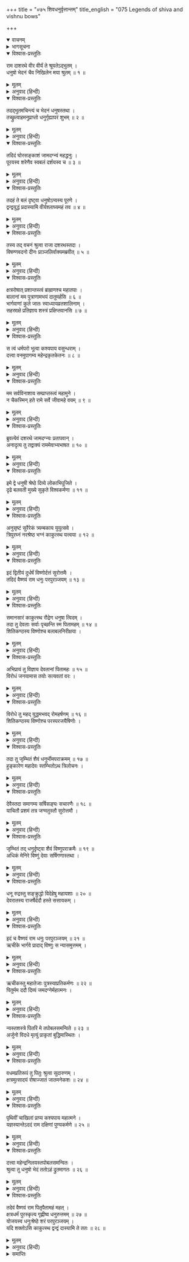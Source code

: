 +++
title = "०७५ शिवधनुर्वृत्तान्तम्"
title_english = "075 Legends of shiva and vishnu bows"

+++
<details open><summary>वाचनम्</summary>
<div caption="श्रीराम-हरिसीताराममूर्ति-घनपाठिभ्यां वचनम्" class="audioEmbed" src="https://archive.org/download/Ramayana-recitation-Sriram-harisItArAmamUrti-Ghanapaati-v2/Kanda_1/Kanda_1_BK-075-Parashu_Ramena_Shivadhanur_Vruththtantha_Kathanam.mp3"></div>
</details>

<details><summary>भागसूचना</summary>

75. राजा दशरथकी बात अनसुनी करके परशुरामका श्रीरामको वैष्णव-धनुषपर बाण चढ़ानेके लिये ललकारना
</details>

<details open><summary>विश्वास-प्रस्तुतिः</summary>

राम दाशरथे वीर वीर्यं ते श्रूयतेऽद्भुतम् ।  
धनुषो भेदनं चैव निखिलेन मया श्रुतम् ॥ १ ॥
</details>

<details><summary>मूलम्</summary>

राम दाशरथे वीर वीर्यं ते श्रूयतेऽद्भुतम् ।  
धनुषो भेदनं चैव निखिलेन मया श्रुतम् ॥ १ ॥
</details>

<details><summary>अनुवाद (हिन्दी)</summary>

‘दशरथनन्दन श्रीराम! वीर! सुना जाता है कि तुम्हारा पराक्रम अद्भुत है । तुम्हारे द्वारा शिव-धनुषके तोड़े जानेका सारा समाचार भी मेरे कानोंमें पड़ चुका है ॥
</details>

<details open><summary>विश्वास-प्रस्तुतिः</summary>

तदद्भुतमचिन्त्यं च भेदनं धनुषस्तथा ।  
तच्छ्रुत्वाहमनुप्राप्तो धनुर्गृह्यापरं शुभम् ॥ २ ॥
</details>

<details><summary>मूलम्</summary>

तदद्भुतमचिन्त्यं च भेदनं धनुषस्तथा ।  
तच्छ्रुत्वाहमनुप्राप्तो धनुर्गृह्यापरं शुभम् ॥ २ ॥
</details>

<details><summary>अनुवाद (हिन्दी)</summary>

‘उस धनुषका तोड़ना अद्भुत और अचिन्त्य है; उसके टूटनेकी बात सुनकर मैं एक दूसरा उत्तम धनुष लेकर आया हूँ ॥ २ ॥
</details>

<details open><summary>विश्वास-प्रस्तुतिः</summary>

तदिदं घोरसङ्काशं जामदग्न्यं महद्धनुः ।  
पूरयस्व शरेणैव स्वबलं दर्शयस्व च ॥ ३ ॥
</details>

<details><summary>मूलम्</summary>

तदिदं घोरसङ्काशं जामदग्न्यं महद्धनुः ।  
पूरयस्व शरेणैव स्वबलं दर्शयस्व च ॥ ३ ॥
</details>

<details><summary>अनुवाद (हिन्दी)</summary>

‘यह है वह जमदग्निकुमार परशुरामका भयंकर और विशाल धनुष । तुम इसे खींचकर इसके ऊपर बाण चढ़ाओ और अपना बल दिखाओ ॥ ३ ॥
</details>

<details open><summary>विश्वास-प्रस्तुतिः</summary>

तदहं ते बलं दृष्ट्वा धनुषोऽप्यस्य पूरणे ।  
द्वन्द्वयुद्धं प्रदास्यामि वीर्यश्लाघ्यमहं तव ॥ ४ ॥
</details>

<details><summary>मूलम्</summary>

तदहं ते बलं दृष्ट्वा धनुषोऽप्यस्य पूरणे ।  
द्वन्द्वयुद्धं प्रदास्यामि वीर्यश्लाघ्यमहं तव ॥ ४ ॥
</details>

<details><summary>अनुवाद (हिन्दी)</summary>

‘इस धनुषके चढ़ानेमें भी तुम्हारा बल कैसा है? यह देखकर मैं तुम्हें ऐसा द्वन्द्वयुद्ध प्रदान करूँगा, जो तुम्हारे पराक्रमके लिये स्पृहणीय होगा’ ॥ ४ ॥
</details>

<details open><summary>विश्वास-प्रस्तुतिः</summary>

तस्य तद् वचनं श्रुत्वा राजा दशरथस्तदा ।  
विषण्णवदनो दीनः प्राञ्जलिर्वाक्यमब्रवीत् ॥ ५ ॥
</details>

<details><summary>मूलम्</summary>

तस्य तद् वचनं श्रुत्वा राजा दशरथस्तदा ।  
विषण्णवदनो दीनः प्राञ्जलिर्वाक्यमब्रवीत् ॥ ५ ॥
</details>

<details><summary>अनुवाद (हिन्दी)</summary>

परशुरामजीका वह वचन सुनकर उस समय राजा दशरथके मुखपर विषाद छा गया । वे दीनभावसे हाथ जोड़कर बोले— ॥ ५ ॥
</details>

<details open><summary>विश्वास-प्रस्तुतिः</summary>

क्षत्ररोषात् प्रशान्तस्त्वं ब्राह्मणश्च महातपाः ।  
बालानां मम पुत्राणामभयं दातुमर्हसि ॥ ६ ॥  
भार्गवाणां कुले जातः स्वाध्यायव्रतशालिनाम् ।  
सहस्राक्षे प्रतिज्ञाय शस्त्रं प्रक्षिप्तवानसि ॥ ७ ॥
</details>

<details><summary>मूलम्</summary>

क्षत्ररोषात् प्रशान्तस्त्वं ब्राह्मणश्च महातपाः ।  
बालानां मम पुत्राणामभयं दातुमर्हसि ॥ ६ ॥  
भार्गवाणां कुले जातः स्वाध्यायव्रतशालिनाम् ।  
सहस्राक्षे प्रतिज्ञाय शस्त्रं प्रक्षिप्तवानसि ॥ ७ ॥
</details>

<details><summary>अनुवाद (हिन्दी)</summary>

‘ब्रह्मन्! आप स्वाध्याय और व्रतसे शोभा पानेवाले भृगुवंशी ब्राह्मणोंके कुलमें उत्पन्न हुए हैं और स्वयं भी महान् तपस्वी और ब्रह्मज्ञानी हैं; क्षत्रियोंपर अपना रोष प्रकट करके अब शान्त हो चुके हैं; इसलिये मेरे बालक पुत्रोंको आप अभयदान देनेकी कृपा करें; क्योंकि आपने इन्द्रके समीप प्रतिज्ञा करके शस्त्रका परित्याग कर दिया है ॥
</details>

<details open><summary>विश्वास-प्रस्तुतिः</summary>

स त्वं धर्मपरो भूत्वा कश्यपाय वसुन्धराम् ।  
दत्त्वा वनमुपागम्य महेन्द्रकृतकेतनः ॥ ८ ॥
</details>

<details><summary>मूलम्</summary>

स त्वं धर्मपरो भूत्वा कश्यपाय वसुन्धराम् ।  
दत्त्वा वनमुपागम्य महेन्द्रकृतकेतनः ॥ ८ ॥
</details>

<details><summary>अनुवाद (हिन्दी)</summary>

‘इस तरह आप धर्ममें तत्पर हो कश्यपजीको पृथ्वीका दान करके वनमें आकर महेन्द्रपर्वतपर आश्रम बनाकर रहते हैं ॥ ८ ॥
</details>

<details open><summary>विश्वास-प्रस्तुतिः</summary>

मम सर्वविनाशाय सम्प्राप्तस्त्वं महामुने ।  
न चैकस्मिन् हते रामे सर्वे जीवामहे वयम् ॥ ९ ॥
</details>

<details><summary>मूलम्</summary>

मम सर्वविनाशाय सम्प्राप्तस्त्वं महामुने ।  
न चैकस्मिन् हते रामे सर्वे जीवामहे वयम् ॥ ९ ॥
</details>

<details><summary>अनुवाद (हिन्दी)</summary>

‘महामुने! (इस प्रकार शस्त्रत्यागकी प्रतिज्ञा करके भी) आप मेरा सर्वनाश करनेके लिये कैसे आ गये? (यदि कहें—मेरा रोष तो केवल रामपर है तो) एकमात्र रामके मारे जानेपर ही हम सब लोग अपने जीवनका परित्याग कर देंगे’ ॥ ९ ॥
</details>

<details open><summary>विश्वास-प्रस्तुतिः</summary>

ब्रुवत्येवं दशरथे जामदग्न्यः प्रतापवान् ।  
अनादृत्य तु तद्वाक्यं राममेवाभ्यभाषत ॥ १० ॥
</details>

<details><summary>मूलम्</summary>

ब्रुवत्येवं दशरथे जामदग्न्यः प्रतापवान् ।  
अनादृत्य तु तद्वाक्यं राममेवाभ्यभाषत ॥ १० ॥
</details>

<details><summary>अनुवाद (हिन्दी)</summary>

राजा दशरथ इस प्रकार कहते ही रह गये; परंतु प्रतापी परशुरामने उनके उन वचनोंकी अवहेलना करके रामसे ही बातचीत जारी रखी ॥ १० ॥
</details>

<details open><summary>विश्वास-प्रस्तुतिः</summary>

इमे द्वे धनुषी श्रेष्ठे दिव्ये लोकाभिपूजिते ।  
दृढे बलवती मुख्ये सुकृते विश्वकर्मणा ॥ ११ ॥
</details>

<details><summary>मूलम्</summary>

इमे द्वे धनुषी श्रेष्ठे दिव्ये लोकाभिपूजिते ।  
दृढे बलवती मुख्ये सुकृते विश्वकर्मणा ॥ ११ ॥
</details>

<details><summary>अनुवाद (हिन्दी)</summary>

वे बोले—‘रघुनन्दन! ये दो धनुष सबसे श्रेष्ठ और दिव्य थे । सारा संसार इन्हें सम्मानकी दृष्टिसे देखता था । साक्षात् विश्वकर्माने इन्हें बनाया था । ये बड़े प्रबल और दृढ़ थे ॥ ११ ॥
</details>

<details open><summary>विश्वास-प्रस्तुतिः</summary>

अनुसृष्टं सुरैरेकं त्र्यम्बकाय युयुत्सवे ।  
त्रिपुरघ्नं नरश्रेष्ठ भग्नं काकुत्स्थ यत्त्वया ॥ १२ ॥
</details>

<details><summary>मूलम्</summary>

अनुसृष्टं सुरैरेकं त्र्यम्बकाय युयुत्सवे ।  
त्रिपुरघ्नं नरश्रेष्ठ भग्नं काकुत्स्थ यत्त्वया ॥ १२ ॥
</details>

<details><summary>अनुवाद (हिन्दी)</summary>

‘नरश्रेष्ठ! इनमेंसे एकको देवताओंने त्रिपुरासुरसे युद्ध करनेके लिये भगवान् शङ्करको दे दिया था । ककुत्स्थनन्दन! जिससे त्रिपुरका नाश हुआ था, वह वही धनुष था; जिसे तुमने तोड़ डाला है ॥ १२ ॥
</details>

<details open><summary>विश्वास-प्रस्तुतिः</summary>

इदं द्वितीयं दुर्धर्षं विष्णोर्दत्तं सुरोत्तमैः ।  
तदिदं वैष्णवं राम धनुः परपुरञ्जयम् ॥ १३ ॥
</details>

<details><summary>मूलम्</summary>

इदं द्वितीयं दुर्धर्षं विष्णोर्दत्तं सुरोत्तमैः ।  
तदिदं वैष्णवं राम धनुः परपुरञ्जयम् ॥ १३ ॥
</details>

<details><summary>अनुवाद (हिन्दी)</summary>

‘और दूसरा दुर्धर्ष धनुष यह है, जो मेरे हाथमें है । इसे श्रेष्ठ देवताओंने भगवान् विष्णुको दिया था । श्रीराम! शत्रुनगरीपर विजय पानेवाला वही यह वैष्णव धनुष है ॥ १३ ॥
</details>

<details open><summary>विश्वास-प्रस्तुतिः</summary>

समानसारं काकुत्स्थ रौद्रेण धनुषा त्विदम् ।  
तदा तु देवताः सर्वाः पृच्छन्ति स्म पितामहम् ॥ १४ ॥  
शितिकण्ठस्य विष्णोश्च बलाबलनिरीक्षया ।
</details>

<details><summary>मूलम्</summary>

समानसारं काकुत्स्थ रौद्रेण धनुषा त्विदम् ।  
तदा तु देवताः सर्वाः पृच्छन्ति स्म पितामहम् ॥ १४ ॥  
शितिकण्ठस्य विष्णोश्च बलाबलनिरीक्षया ।
</details>

<details><summary>अनुवाद (हिन्दी)</summary>

‘ककुत्स्थनन्दन! यह भी शिवजीके धनुषके समान ही प्रबल है । उन दिनों समस्त देवताओंने भगवान् शिव और विष्णुके बलाबलकी परीक्षाके लिये पितामह ब्रह्माजीसे पूछा था कि ‘इन दोनों देवताओंमें कौन अधिक बलशाली है’ ॥ १४ १/२ ॥
</details>

<details open><summary>विश्वास-प्रस्तुतिः</summary>

अभिप्रायं तु विज्ञाय देवतानां पितामहः ॥ १५ ॥  
विरोधं जनयामास तयोः सत्यवतां वरः ।
</details>

<details><summary>मूलम्</summary>

अभिप्रायं तु विज्ञाय देवतानां पितामहः ॥ १५ ॥  
विरोधं जनयामास तयोः सत्यवतां वरः ।
</details>

<details><summary>अनुवाद (हिन्दी)</summary>

‘देवताओंके इस अभिप्रायको जानकर सत्यवादियोंमें श्रेष्ठ पितामह ब्रह्माजीने उन दोनों देवताओं (शिव और विष्णु) में विरोध उत्पन्न कर दिया ॥ १५ १/२ ॥
</details>

<details open><summary>विश्वास-प्रस्तुतिः</summary>

विरोधे तु महद् युद्धमभवद् रोमहर्षणम् ॥ १६ ॥  
शितिकण्ठस्य विष्णोश्च परस्परजयैषिणोः ।
</details>

<details><summary>मूलम्</summary>

विरोधे तु महद् युद्धमभवद् रोमहर्षणम् ॥ १६ ॥  
शितिकण्ठस्य विष्णोश्च परस्परजयैषिणोः ।
</details>

<details><summary>अनुवाद (हिन्दी)</summary>

‘विरोध पैदा होनेपर एक-दूसरेको जीतनेकी इच्छावाले शिव और विष्णुमें बड़ा भारी युद्ध हुआ, जो रोंगटे खड़े कर देनेवाला था ॥ १६ १/२ ॥
</details>

<details open><summary>विश्वास-प्रस्तुतिः</summary>

तदा तु जृम्भितं शैवं धनुर्भीमपराक्रमम् ॥ १७ ॥  
हुङ्कारेण महादेवः स्तम्भितोऽथ त्रिलोचनः ।
</details>

<details><summary>मूलम्</summary>

तदा तु जृम्भितं शैवं धनुर्भीमपराक्रमम् ॥ १७ ॥  
हुङ्कारेण महादेवः स्तम्भितोऽथ त्रिलोचनः ।
</details>

<details><summary>अनुवाद (हिन्दी)</summary>

‘उस समय भगवान् विष्णुने हुङ्कारमात्रसे शिवजीके भयंकर बलशाली धनुषको शिथिल तथा त्रिनेत्रधारी महादेवजीको भी स्तम्भित कर दिया ॥ १७ १/२ ॥
</details>

<details open><summary>विश्वास-प्रस्तुतिः</summary>

देवैस्तदा समागम्य सर्षिसङ्घः सचारणैः ॥ १८ ॥  
याचितौ प्रशमं तत्र जग्मतुस्तौ सुरोत्तमौ ।
</details>

<details><summary>मूलम्</summary>

देवैस्तदा समागम्य सर्षिसङ्घः सचारणैः ॥ १८ ॥  
याचितौ प्रशमं तत्र जग्मतुस्तौ सुरोत्तमौ ।
</details>

<details><summary>अनुवाद (हिन्दी)</summary>

‘तब ऋषिसमूहों तथा चारणोंसहित देवताओंने आकर उन दोनों श्रेष्ठ देवताओंसे शान्तिके लिये याचना की; फिर वे दोनों वहाँ शान्त हो गये ॥ १८ १/२ ॥
</details>

<details open><summary>विश्वास-प्रस्तुतिः</summary>

जृम्भितं तद् धनुर्दृष्ट्वा शैवं विष्णुपराक्रमैः ॥ १९ ॥  
अधिकं मेनिरे विष्णुं देवाः सर्षिगणास्तथा ।
</details>

<details><summary>मूलम्</summary>

जृम्भितं तद् धनुर्दृष्ट्वा शैवं विष्णुपराक्रमैः ॥ १९ ॥  
अधिकं मेनिरे विष्णुं देवाः सर्षिगणास्तथा ।
</details>

<details><summary>अनुवाद (हिन्दी)</summary>

‘भगवान् विष्णुके पराक्रमसे शिवजीके उस धनुषको शिथिल हुआ देख ऋषियोंसहित देवताओंने भगवान् विष्णुको श्रेष्ठ माना ॥ १९ १/२ ॥
</details>

<details open><summary>विश्वास-प्रस्तुतिः</summary>

धनू रुद्रस्तु सङ्क्रुद्धो विदेहेषु महायशाः ॥ २० ॥  
देवरातस्य राजर्षेर्ददौ हस्ते ससायकम् ।
</details>

<details><summary>मूलम्</summary>

धनू रुद्रस्तु सङ्क्रुद्धो विदेहेषु महायशाः ॥ २० ॥  
देवरातस्य राजर्षेर्ददौ हस्ते ससायकम् ।
</details>

<details><summary>अनुवाद (हिन्दी)</summary>

‘तदनन्तर कुपित हुए महायशस्वी रुद्रने बाणसहित अपना धनुष विदेहदेशके राजर्षि देवरातके हाथमें दे दिया ॥ २० १/२ ॥
</details>

<details open><summary>विश्वास-प्रस्तुतिः</summary>

इदं च वैष्णवं राम धनुः परपुरञ्जयम् ॥ २१ ॥  
ऋचीके भार्गवे प्रादाद् विष्णुः स न्यासमुत्तमम् ।
</details>

<details><summary>मूलम्</summary>

इदं च वैष्णवं राम धनुः परपुरञ्जयम् ॥ २१ ॥  
ऋचीके भार्गवे प्रादाद् विष्णुः स न्यासमुत्तमम् ।
</details>

<details><summary>अनुवाद (हिन्दी)</summary>

‘श्रीराम! शत्रुनगरीपर विजय पानेवाले इस वैष्णवधनुषको भगवान् विष्णुने भृगुवंशी ऋचीक मुनिको उत्तम धरोहरके रूपमें दिया था ॥ २१ १/२ ॥
</details>

<details open><summary>विश्वास-प्रस्तुतिः</summary>

ऋचीकस्तु महातेजाः पुत्रस्याप्रतिकर्मणः ॥ २२ ॥  
पितुर्मम ददौ दिव्यं जमदग्नेर्महात्मनः ।
</details>

<details><summary>मूलम्</summary>

ऋचीकस्तु महातेजाः पुत्रस्याप्रतिकर्मणः ॥ २२ ॥  
पितुर्मम ददौ दिव्यं जमदग्नेर्महात्मनः ।
</details>

<details><summary>अनुवाद (हिन्दी)</summary>

‘फिर महातेजस्वी ऋचीकने प्रतीकार (प्रतिशोध) की भावनासे रहित अपने पुत्र एवं मेरे पिता महात्मा जमदग्निके अधिकारमें यह दिव्य धनुष दे दिया ॥ २२ १/२ ॥
</details>

<details open><summary>विश्वास-प्रस्तुतिः</summary>

न्यस्तशस्त्रे पितरि मे तपोबलसमन्विते ॥ २३ ॥  
अर्जुनो विदधे मृत्युं प्राकृतां बुद्धिमास्थितः ।
</details>

<details><summary>मूलम्</summary>

न्यस्तशस्त्रे पितरि मे तपोबलसमन्विते ॥ २३ ॥  
अर्जुनो विदधे मृत्युं प्राकृतां बुद्धिमास्थितः ।
</details>

<details><summary>अनुवाद (हिन्दी)</summary>

‘तपोबलसे सम्पन्न मेरे पिता जमदग्नि अस्त्र-शस्त्रोंका परित्याग करके जब ध्यानस्थ होकर बैठे थे, उस समय प्राकृत बुद्धिका आश्रय लेनेवाले कृतवीर्यकुमार अर्जुनने उनको मार डाला ॥ २३ १/२ ॥
</details>

<details open><summary>विश्वास-प्रस्तुतिः</summary>

वधमप्रतिरूपं तु पितुः श्रुत्वा सुदारुणम् ।  
क्षत्रमुत्सादयं रोषाज्जातं जातमनेकशः ॥ २४ ॥
</details>

<details><summary>मूलम्</summary>

वधमप्रतिरूपं तु पितुः श्रुत्वा सुदारुणम् ।  
क्षत्रमुत्सादयं रोषाज्जातं जातमनेकशः ॥ २४ ॥
</details>

<details><summary>अनुवाद (हिन्दी)</summary>

‘पिताके इस अत्यन्त भयंकर वधका, जो उनके योग्य नहीं था, समाचार सुनकर मैंने रोषपूर्वक बारंबार उत्पन्न हुए क्षत्रियोंका अनेक बार संहार किया ॥ २४ ॥
</details>

<details open><summary>विश्वास-प्रस्तुतिः</summary>

पृथिवीं चाखिलां प्राप्य कश्यपाय महात्मने ।  
यज्ञस्यान्तेऽददं राम दक्षिणां पुण्यकर्मणे ॥ २५ ॥
</details>

<details><summary>मूलम्</summary>

पृथिवीं चाखिलां प्राप्य कश्यपाय महात्मने ।  
यज्ञस्यान्तेऽददं राम दक्षिणां पुण्यकर्मणे ॥ २५ ॥
</details>

<details><summary>अनुवाद (हिन्दी)</summary>

‘श्रीराम! फिर सारी पृथ्वीपर अधिकार करके मैंने एक यज्ञ किया और उस यज्ञके समाप्त होनेपर पुण्यकर्मा महात्मा कश्यपको दक्षिणारूपसे यह सारी पृथ्वी दे डाली ॥ २५ ॥
</details>

<details open><summary>विश्वास-प्रस्तुतिः</summary>

दत्त्वा महेन्द्रनिलयस्तपोबलसमन्वितः ।  
श्रुत्वा तु धनुषो भेदं ततोऽहं द्रुतमागतः ॥ २६ ॥
</details>

<details><summary>मूलम्</summary>

दत्त्वा महेन्द्रनिलयस्तपोबलसमन्वितः ।  
श्रुत्वा तु धनुषो भेदं ततोऽहं द्रुतमागतः ॥ २६ ॥
</details>

<details><summary>अनुवाद (हिन्दी)</summary>

‘पृथ्वीका दान करके मैं महेन्द्रपर्वतपर रहने लगा और वहाँ तपस्या करके तपोबलसे सम्पन्न हुआ । वहाँसे शिवजीके धनुषके तोड़े जानेका समाचार सुनकर मैं शीघ्रतापूर्वक यहाँ आया हूँ ॥ २६ ॥
</details>

<details open><summary>विश्वास-प्रस्तुतिः</summary>

तदेवं वैष्णवं राम पितृपैतामहं महत् ।  
क्षत्रधर्मं पुरस्कृत्य गृह्णीष्व धनुरुत्तमम् ॥ २७ ॥  
योजयस्व धनुःश्रेष्ठे शरं परपुरञ्जयम् ।  
यदि शक्तोऽसि काकुत्स्थ द्वन्द्वं दास्यामि ते ततः ॥ २८ ॥
</details>

<details><summary>मूलम्</summary>

तदेवं वैष्णवं राम पितृपैतामहं महत् ।  
क्षत्रधर्मं पुरस्कृत्य गृह्णीष्व धनुरुत्तमम् ॥ २७ ॥  
योजयस्व धनुःश्रेष्ठे शरं परपुरञ्जयम् ।  
यदि शक्तोऽसि काकुत्स्थ द्वन्द्वं दास्यामि ते ततः ॥ २८ ॥
</details>

<details><summary>अनुवाद (हिन्दी)</summary>

‘श्रीराम! इस प्रकार यह महान् वैष्णवधनुष मेरे पिता-पितामहोंके अधिकारमें रहता चला आया है; अब तुम क्षत्रियधर्मको सामने रखकर यह उत्तम धनुष हाथमें लो और इस श्रेष्ठ धनुषपर एक ऐसा बाण चढ़ाओ, जो शत्रु नगरीपर विजय पानेमें समर्थ हो; यदि तुम ऐसा कर सके तो मैं तुम्हें द्वन्द्व-युद्धका अवसर दूँगा ॥ २७-२८ ॥
</details>

<details><summary>समाप्तिः</summary>

इत्यार्षे श्रीमद्रामायणे वाल्मीकीये आदिकाव्ये बालकाण्डे पञ्चसप्ततितमः सर्गः ॥ ७५ ॥  
इस प्रकार श्रीवाल्मीकिनिर्मित आर्षरामायण आदिकाव्यके बालकाण्डमें पचहत्तरवाँ सर्ग पूरा हुआ ॥ ७५ ॥
</details>

